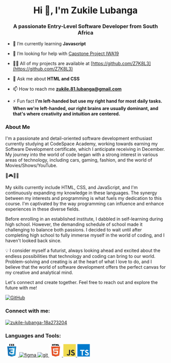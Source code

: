 <h1 align="center">Hi 👋, I'm Zukile Lubanga</h1>
<h3 align="center">A passionate Entry-Level Software Developer from South Africa</h3>

- 🌱 I’m currently learning **Javascript**

- 🤝 I’m looking for help with [Capstone Project IWA19](https://github.com/Z7K8L3/ZUKLUB194_FTOW2306_ZukileLubanga_IWA_IWA19)

- 👨‍💻 All of my projects are available at [https://github.com/Z7K8L3](https://github.com/Z7K8L3)

- 💬 Ask me about **HTML and CSS**

- 📫 How to reach me **zukile.81.lubanga@gmail.com**

- ⚡ Fun fact **I'm left-handed but use my right hand for most daily tasks. When we're left-handed, our right brains are usually dominant, and that's where creativity and intuition are centered.**

<h3 align="left">About Me</h3>
<p align="left">
I'm a passionate and detail-oriented software development enthusiast currently studying at CodeSpace Academy, working towards earning my Software Development certificate, which I anticipate receiving in December. My journey into the world of code began with a strong interest in various areas of technology, including cars, gaming, fashion, and the world of Movies/Shows/YouTube.

🚗🎮👕🎥

My skills currently include HTML, CSS, and JavaScript, and I'm continuously expanding my knowledge in these languages. The synergy between my interests and programming is what fuels my dedication to this course. I'm captivated by the way programming can influence and enhance experiences in these diverse fields.

Before enrolling in an established institute, I dabbled in self-learning during high school. However, the demanding schedule of school made it challenging to balance both passions. I decided to wait until after completing high school to fully immerse myself in the world of coding, and I haven't looked back since.

💡 I consider myself a futurist, always looking ahead and excited about the endless possibilities that technology and coding can bring to our world. Problem-solving and creating is at the heart of what I love to do, and I believe that the world of software development offers the perfect canvas for my creative and analytical mind.

Let's connect and create together. Feel free to reach out and explore the future with me!

[![GitHub](https://img.shields.io/badge/Find%20me%20on-GitHub-brightgreen)](https://github.com/Z7K8L3)
</p>


<h3 align="left">Connect with me:</h3>
<p align="left">
<a href="https://linkedin.com/in/zukile-lubanga-18a273204" target="blank"><img align="center" src="https://raw.githubusercontent.com/rahuldkjain/github-profile-readme-generator/master/src/images/icons/Social/linked-in-alt.svg" alt="zukile-lubanga-18a273204" height="30" width="40" /></a>
</p>

<h3 align="left">Languages and Tools:</h3>
<p align="left"> <a href="https://www.w3schools.com/css/" target="_blank" rel="noreferrer"> <img src="https://raw.githubusercontent.com/devicons/devicon/master/icons/css3/css3-original-wordmark.svg" alt="css3" width="40" height="40"/> </a> <a href="https://www.figma.com/" target="_blank" rel="noreferrer"> <img src="https://www.vectorlogo.zone/logos/figma/figma-icon.svg" alt="figma" width="40" height="40"/> </a> <a href="https://git-scm.com/" target="_blank" rel="noreferrer"> <img src="https://www.vectorlogo.zone/logos/git-scm/git-scm-icon.svg" alt="git" width="40" height="40"/> </a> <a href="https://www.w3.org/html/" target="_blank" rel="noreferrer"> <img src="https://raw.githubusercontent.com/devicons/devicon/master/icons/html5/html5-original-wordmark.svg" alt="html5" width="40" height="40"/> </a> <a href="https://developer.mozilla.org/en-US/docs/Web/JavaScript" target="_blank" rel="noreferrer"> <img src="https://raw.githubusercontent.com/devicons/devicon/master/icons/javascript/javascript-original.svg" alt="javascript" width="40" height="40"/> </a> <a href="https://www.typescriptlang.org/" target="_blank" rel="noreferrer"> <img src="https://raw.githubusercontent.com/devicons/devicon/master/icons/typescript/typescript-original.svg" alt="typescript" width="40" height="40"/> </a> </p>

